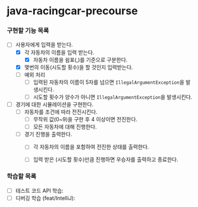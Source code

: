 # java-racingcar-precourse

### 구현할 기능 목록
- [ ] 사용자에게 입력을 받는다.
  - [x] 각 자동차의 이름을 입력 받는다.
    -  [x] 자동차 이름을 쉼표(,)를 기준으로 구분한다.
  - [x] 몇번의 이동(시도할 횟수)을 할 것인지 입력받는다.
  - [ ] 예외 처리
    - [ ] 입력된 자동차의 이름이 5자를 넘으면 `IllegalArgumentException`을 발생시킨다.
    - [ ] 시도할 횟수가 양수가 아니면 `IllegalArgumentException`을 발생시킨다.

- [ ] 경기에 대한 시뮬레이션을 구현한다.
  - [ ] 자동차를 조건에 따라 전진시킨다.
    -  [ ] 무작위 값(0~9)을 구한 후 4 이상이면 전진한다.
    -  [ ] 모든 자동차에 대해 진행한다.
    
  - [ ] 경기 진행을 출력한다.
    - [ ] 각 자동차의 이름을 포함하여 전진한 상태를 출력한다.
    - [ ] 입력 받은 (시도할 횟수)만큼 진행하면 우승자를 출력하고 종료한다.


### 학습할 목록
- [ ] 테스트 코드 API 학습: 
- [ ] 디버깅 학습 (feat/IntelliJ): 